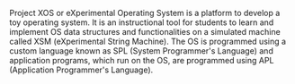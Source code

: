  Project XOS or eXperimental Operating System is a platform to develop a toy operating system. It is an instructional tool for students to learn and implement OS data structures and functionalities on a simulated machine called XSM (eXperimental String Machine). The OS is programmed using a custom language known as SPL (System Programmer's Language) and application programs, which run on the OS, are programmed using APL (Application Programmer's Language). 
